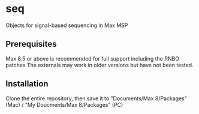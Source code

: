 # seq
Objects for signal-based sequencing in Max MSP

## Prerequisites
Max 8.5 or above is recommended for full support including the RNBO patches The externals may work in older versions but have not been tested.

## Installation
Clone the entire repository, then save it to "Documents/Max 8/Packages" (Mac) / "My Doucments/Max 8/Packages" (PC)


